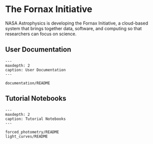 # The Fornax Initiative

NASA Astrophysics is developing the Fornax Initiative, a cloud-based system that
brings together data, software, and computing so that researchers can focus on science.


## User Documentation

```{toctree}
---
maxdepth: 2
caption: User Documentation
---

documentation/README

```

## Tutorial Notebooks

```{toctree}
---
maxdepth: 2
caption: Tutorial Notebooks
---

forced_photometry/README
light_curves/README
```

